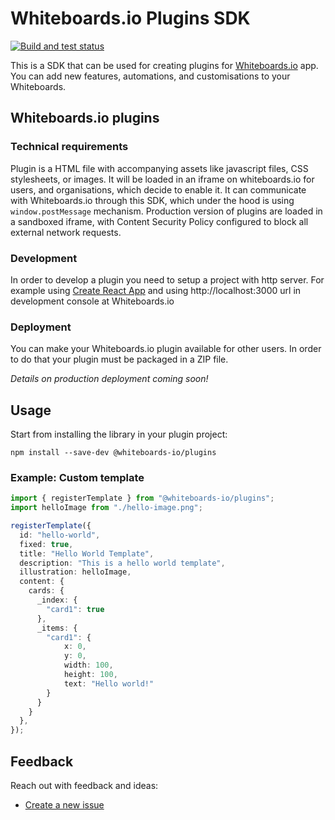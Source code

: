 # Whiteboards.io Plugins SDK

[![Build and test status](https://github.com/Whiteboards-io/whiteboards-plugins/workflows/Lint%20and%20test/badge.svg)](https://github.com/Whiteboards-io/whiteboards-plugins/actions?query=workflow%3A%22Build+and+test%22)

This is a SDK that can be used for creating plugins for [Whiteboards.io](https://whiteboards.io) app. You can add new features, automations, and customisations to your Whiteboards.

## Whiteboards.io plugins

### Technical requirements

Plugin is a HTML file with accompanying assets like javascript files, CSS stylesheets, or images. It will be loaded in an iframe on whiteboards.io for users, and organisations, which decide to enable it.
It can communicate with Whiteboards.io through this SDK, which under the hood is using `window.postMessage` mechanism.
Production version of plugins are loaded in a sandboxed iframe, with Content Security Policy configured to block all external network requests.

### Development

In order to develop a plugin you need to setup a project with http server.
For example using [Create React App](https://create-react-app.dev/docs/getting-started) and using http://localhost:3000 url in development console at Whiteboards.io

### Deployment

You can make your Whiteboards.io plugin available for other users. In order to do that your plugin must be packaged in a ZIP file.

_Details on production deployment coming soon!_

## Usage

Start from installing the library in your plugin project:

```
npm install --save-dev @whiteboards-io/plugins
```

### Example: Custom template

```typescript
import { registerTemplate } from "@whiteboards-io/plugins";
import helloImage from "./hello-image.png";

registerTemplate({
  id: "hello-world",
  fixed: true,
  title: "Hello World Template",
  description: "This is a hello world template",
  illustration: helloImage,
  content: {
    cards: {
      _index: {
        "card1": true
      },
      _items: {
        "card1": {
            x: 0,
            y: 0,
            width: 100,
            height: 100,
            text: "Hello world!"
        }
      }
    }
  },
});
```


## Feedback

Reach out with feedback and ideas:

* [Create a new issue](https://github.com/Whiteboards-io/whiteboards-plugins/issues)

